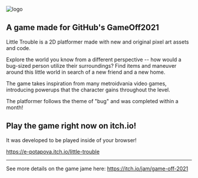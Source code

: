 ![logo](https://img.itch.zone/aW1nLzc1Njg5MjUucG5n/original/KU9tPL.png)
## A game made for GitHub's GameOff2021

Little Trouble is a 2D platformer made with new and original pixel art assets and code.

Explore the world you know from a different perspective -- how would a bug-sized person utilize their surroundings? Find items and maneuver around this little world in search of a new friend and a new home.

The game takes inspiration from many metroidvania video games, introducing powerups that the character gains throughout the level.

The platformer follows the theme of "bug" and was completed within a month!

## Play the game right now on itch.io!
It was developed to be played inside of your browser!

https://e-potapova.itch.io/little-trouble

***
See more details on the game jame here:
https://itch.io/jam/game-off-2021
